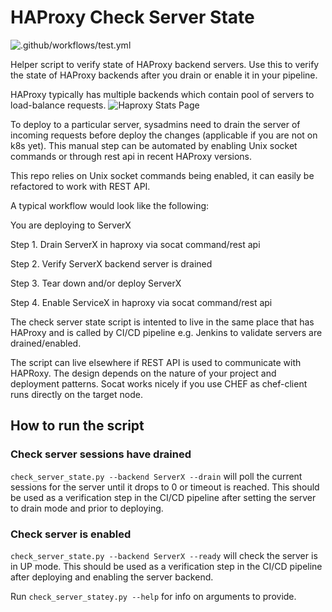 # HAProxy Check Server State

![.github/workflows/test.yml](https://github.com/Harmannz/HAProxyStateChecker/workflows/.github/workflows/test.yml/badge.svg)

Helper script to verify state of HAProxy backend servers.
Use this to verify the state of HAProxy backends after you drain or enable it in your pipeline.

HAProxy typically has multiple backends which contain pool of servers to load-balance requests. 
![Haproxy Stats Page](https://cdn.haproxy.com/wp-content/uploads/2019/05/haproxy_stats.png)

To deploy to a particular server, sysadmins need to drain the server of incoming requests before deploy the changes (applicable if you are not on k8s yet).
This manual step can be automated by enabling Unix socket commands or through rest api in recent HAProxy versions.

This repo relies on Unix socket commands being enabled, it can easily be refactored to work with REST API.

A typical workflow would look like the following:

You are deploying to ServerX

Step 1.
    Drain ServerX in haproxy via socat command/rest api
    
Step 2. 
    Verify ServerX backend server is drained
    
Step 3. 
    Tear down and/or deploy ServerX
    
Step 4. 
    Enable ServiceX in haproxy via socat command/rest api
    

The check server state script is intented to live in the same place that has HAProxy and is called by CI/CD pipeline e.g. Jenkins to validate servers are drained/enabled.

The script can live elsewhere if REST API is used to communicate with HAPRoxy. The design depends on the nature of your project and deployment patterns. Socat works nicely if you use CHEF as chef-client runs directly on the target node.    
 
## How to run the script

### Check server sessions have drained

`check_server_state.py --backend ServerX --drain`
will poll the current sessions for the server until it drops to 0 or timeout is reached. This should be used as a verification step in the CI/CD pipeline after setting the server to drain mode and prior to deploying.  

### Check server is enabled

`check_server_state.py --backend ServerX --ready`
will check the server is in UP mode. This should be used as a verification step in the CI/CD pipeline after deploying and enabling the server backend.  

Run `check_server_statey.py --help` for info on arguments to provide.
